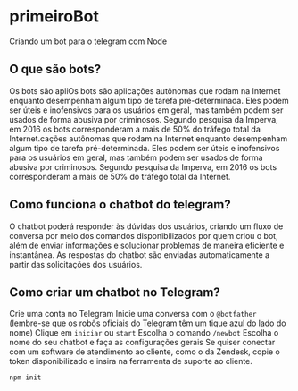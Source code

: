 # primeiroBot
Criando um bot para o telegram com Node

## O que são bots?

Os bots são apliOs bots são aplicações autônomas que rodam na Internet enquanto desempenham algum tipo de tarefa pré-determinada. Eles podem ser úteis e inofensivos para os usuários em geral, mas também podem ser usados de forma abusiva por criminosos. Segundo pesquisa da Imperva, em 2016 os bots corresponderam a mais de 50% do tráfego total da Internet.cações autônomas que rodam na Internet enquanto desempenham algum tipo de tarefa pré-determinada. Eles podem ser úteis e inofensivos para os usuários em geral, mas também podem ser usados de forma abusiva por criminosos. Segundo pesquisa da Imperva, em 2016 os bots corresponderam a mais de 50% do tráfego total da Internet.

## Como funciona o chatbot do telegram?

O chatbot poderá responder às dúvidas dos usuários, criando um fluxo de conversa por meio dos comandos disponibilizados por quem criou o bot, além de enviar informações e solucionar problemas de maneira eficiente e instantânea. As respostas do chatbot são enviadas automaticamente a partir das solicitações dos usuários.

## Como criar um chatbot no Telegram? 

Crie uma conta no Telegram
Inicie uma conversa com o `@botfather` (lembre-se que os robôs oficiais do Telegram têm um tique azul do lado do nome)
Clique em `iniciar` ou `start`
Escolha o comando `/newbot`
Escolha o nome do seu chatbot e faça as configurações gerais
Se quiser conectar com um software de atendimento ao cliente, como o da Zendesk, copie o token disponibilizado e insira na ferramenta de suporte ao cliente.

`npm init`
